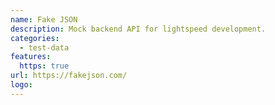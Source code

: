 ```yaml
---
name: Fake JSON
description: Mock backend API for lightspeed development.
categories:
  - test-data
features:
  https: true
url: https://fakejson.com/
logo:
---
```

